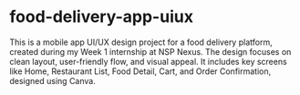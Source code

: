 # food-delivery-app-uiux
This is a mobile app UI/UX design project for a food delivery platform, created during my Week 1 internship at NSP Nexus. The design focuses on clean layout, user-friendly flow, and visual appeal. It includes key screens like Home, Restaurant List, Food Detail, Cart, and Order Confirmation, designed using Canva.

